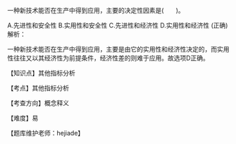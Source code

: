 <p>一种新技术能否在生产中得到应用，主要的决定性因素是(&nbsp; &nbsp; &nbsp; &nbsp;)。</p>
A.先进性和安全性
B.实用性和安全性
C.先进性和经济性
D.实用性和经济性  (正确)
解析：<p>一种新技术能否在生产中得到应用，主要是由它的实用性和经济性决定的，而实用性往往又以其经济性为前提条件，经济性差的则难于应用。故选项D正确。</p><p>【知识点】其他指标分析</p><p>【考点】其他指标分析</p><p>【考查方向】概念释义</p><p>【难度】易</p><p>【题库维护老师：hejiade】</p>
